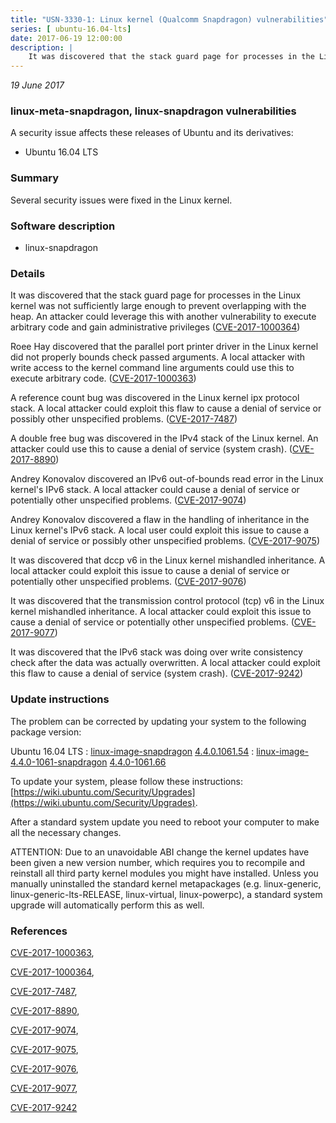 ```yaml
---
title: "USN-3330-1: Linux kernel (Qualcomm Snapdragon) vulnerabilities"
series: [ ubuntu-16.04-lts]
date: 2017-06-19 12:00:00
description: |
    It was discovered that the stack guard page for processes in the Linux kernel was not sufficiently large enough to prevent overlapping with the heap. An attacker could leverage this with another vulnerability to execute arbitrary code and gain administrative privileges ([CVE-2017-1000364](http://people.ubuntu.com/~ubuntu-security/cve/CVE-2017-1000364))
--- 
```

 
 

*19 June 2017*

### linux-meta-snapdragon, linux-snapdragon vulnerabilities

A security issue affects these releases of Ubuntu and its derivatives:

* Ubuntu 16.04 LTS

### Summary

Several security issues were fixed in the Linux kernel. 

### Software description

* linux-snapdragon 

### Details

It was discovered that the stack guard page for processes in the Linux kernel was not sufficiently large enough to prevent overlapping with the heap. An attacker could leverage this with another vulnerability to execute arbitrary code and gain administrative privileges ([CVE-2017-1000364](http://people.ubuntu.com/~ubuntu-security/cve/CVE-2017-1000364))

Roee Hay discovered that the parallel port printer driver in the Linux kernel did not properly bounds check passed arguments. A local attacker with write access to the kernel command line arguments could use this to execute arbitrary code. ([CVE-2017-1000363](http://people.ubuntu.com/~ubuntu-security/cve/CVE-2017-1000363))

A reference count bug was discovered in the Linux kernel ipx protocol stack. A local attacker could exploit this flaw to cause a denial of service or possibly other unspecified problems. ([CVE-2017-7487](http://people.ubuntu.com/~ubuntu-security/cve/CVE-2017-7487))

A double free bug was discovered in the IPv4 stack of the Linux kernel. An attacker could use this to cause a denial of service (system crash). ([CVE-2017-8890](http://people.ubuntu.com/~ubuntu-security/cve/CVE-2017-8890))

Andrey Konovalov discovered an IPv6 out-of-bounds read error in the Linux kernel&#39;s IPv6 stack. A local attacker could cause a denial of service or potentially other unspecified problems. ([CVE-2017-9074](http://people.ubuntu.com/~ubuntu-security/cve/CVE-2017-9074))

Andrey Konovalov discovered a flaw in the handling of inheritance in the Linux kernel&#39;s IPv6 stack. A local user could exploit this issue to cause a denial of service or possibly other unspecified problems. ([CVE-2017-9075](http://people.ubuntu.com/~ubuntu-security/cve/CVE-2017-9075))

It was discovered that dccp v6 in the Linux kernel mishandled inheritance. A local attacker could exploit this issue to cause a denial of service or potentially other unspecified problems. ([CVE-2017-9076](http://people.ubuntu.com/~ubuntu-security/cve/CVE-2017-9076))

It was discovered that the transmission control protocol (tcp) v6 in the Linux kernel mishandled inheritance. A local attacker could exploit this issue to cause a denial of service or potentially other unspecified problems. ([CVE-2017-9077](http://people.ubuntu.com/~ubuntu-security/cve/CVE-2017-9077))

It was discovered that the IPv6 stack was doing over write consistency check after the data was actually overwritten. A local attacker could exploit this flaw to cause a denial of service (system crash). ([CVE-2017-9242](http://people.ubuntu.com/~ubuntu-security/cve/CVE-2017-9242)) 

### Update instructions

The problem can be corrected by updating your system to the following package version:

Ubuntu 16.04 LTS
 : [linux-image-snapdragon](https://launchpad.net/ubuntu/+source/linux-snapdragon) <span> [4.4.0.1061.54](https://launchpad.net/ubuntu/+source/linux-snapdragon/4.4.0-1061.66) </span> 
 : [linux-image-4.4.0-1061-snapdragon](https://launchpad.net/ubuntu/+source/linux-snapdragon) <span> [4.4.0-1061.66](https://launchpad.net/ubuntu/+source/linux-snapdragon/4.4.0-1061.66) </span> 

To update your system, please follow these instructions: [https://wiki.ubuntu.com/Security/Upgrades](https://wiki.ubuntu.com/Security/Upgrades).

After a standard system update you need to reboot your computer to make all the necessary changes.

ATTENTION: Due to an unavoidable ABI change the kernel updates have been given a new version number, which requires you to recompile and reinstall all third party kernel modules you might have installed. Unless you manually uninstalled the standard kernel metapackages (e.g. linux-generic, linux-generic-lts-RELEASE, linux-virtual, linux-powerpc), a standard system upgrade will automatically perform this as well. 

### References

 
 [CVE-2017-1000363](http://people.ubuntu.com/~ubuntu-security/cve/CVE-2017-1000363), 

 [CVE-2017-1000364](http://people.ubuntu.com/~ubuntu-security/cve/CVE-2017-1000364), 

 [CVE-2017-7487](http://people.ubuntu.com/~ubuntu-security/cve/CVE-2017-7487), 

 [CVE-2017-8890](http://people.ubuntu.com/~ubuntu-security/cve/CVE-2017-8890), 

 [CVE-2017-9074](http://people.ubuntu.com/~ubuntu-security/cve/CVE-2017-9074), 

 [CVE-2017-9075](http://people.ubuntu.com/~ubuntu-security/cve/CVE-2017-9075), 

 [CVE-2017-9076](http://people.ubuntu.com/~ubuntu-security/cve/CVE-2017-9076), 

 [CVE-2017-9077](http://people.ubuntu.com/~ubuntu-security/cve/CVE-2017-9077), 

 [CVE-2017-9242](http://people.ubuntu.com/~ubuntu-security/cve/CVE-2017-9242)
 

